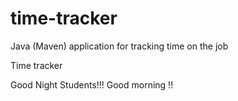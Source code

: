 # time-tracker
Java (Maven) application for tracking time on the job

Time tracker

Good Night Students!!!
Good morning !!
